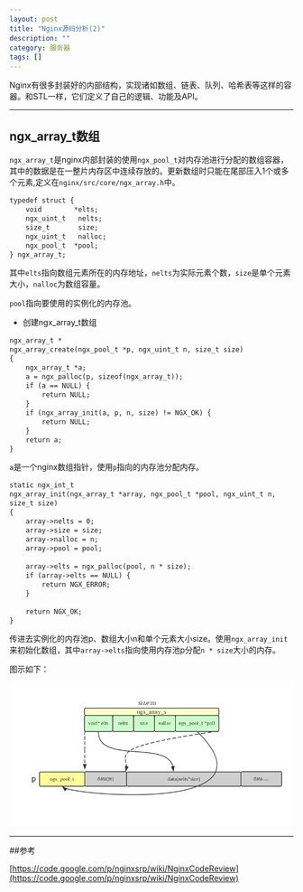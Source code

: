 ```yaml
---
layout: post
title: "Nginx源码分析(2)"
description: ""
category: 服务器
tags: []
---
```


Nginx有很多封装好的内部结构，实现诸如数组、链表、队列、哈希表等这样的容器。和STL一样，它们定义了自己的逻辑、功能及API。

----------------------------------------------
## ngx_array_t数组

`ngx_array_t`是nginx内部封装的使用`ngx_pool_t`对内存池进行分配的数组容器，其中的数据是在一整片内存区中连续存放的。更新数组时只能在尾部压入1个或多个元素,定义在`nginx/src/core/ngx_array.h`中。

```
typedef struct {
    void        *elts;
    ngx_uint_t   nelts;
    size_t       size;
    ngx_uint_t   nalloc;
    ngx_pool_t  *pool;
} ngx_array_t;
```

其中`elts`指向数组元素所在的内存地址，`nelts`为实际元素个数，`size`是单个元素大小，`nalloc`为数组容量。

`pool`指向要使用的实例化的内存池。

* 创建ngx_array_t数组

```
ngx_array_t *
ngx_array_create(ngx_pool_t *p, ngx_uint_t n, size_t size)
{
    ngx_array_t *a;
    a = ngx_palloc(p, sizeof(ngx_array_t));
    if (a == NULL) {
        return NULL;
    }
    if (ngx_array_init(a, p, n, size) != NGX_OK) {
        return NULL;
    }
    return a;
}
```
`a`是一个nginx数组指针，使用`p`指向的内存池分配内存。

```
static ngx_int_t
ngx_array_init(ngx_array_t *array, ngx_pool_t *pool, ngx_uint_t n, size_t size)
{
    array->nelts = 0;
    array->size = size;
    array->nalloc = n;
    array->pool = pool;

    array->elts = ngx_palloc(pool, n * size);
    if (array->elts == NULL) {
        return NGX_ERROR;
    }

    return NGX_OK;
}
```
传进去实例化的内存池p、数组大小n和单个元素大小size。使用`ngx_array_init`来初始化数组，其中`array->elts`指向使用内存池p分配`n * size`大小的内存。

图示如下：

![图片](/assets/images/nginx-1-2.png)




----------------------------------------------

##参考

[https://code.google.com/p/nginxsrp/wiki/NginxCodeReview](https://code.google.com/p/nginxsrp/wiki/NginxCodeReview)
